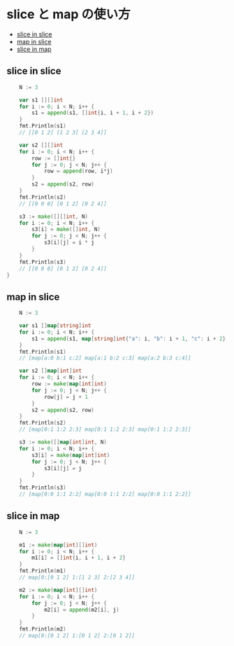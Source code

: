 # slice と map の使い方 <!-- omit in toc -->

- [slice in slice](#slice-in-slice)
- [map in slice](#map-in-slice)
- [slice in map](#slice-in-map)

## slice in slice

```go
	N := 3
```

```go
	var s1 [][]int
	for i := 0; i < N; i++ {
		s1 = append(s1, []int{i, i + 1, i + 2})
	}
	fmt.Println(s1)
	// [[0 1 2] [1 2 3] [2 3 4]]
```

```go
	var s2 [][]int
	for i := 0; i < N; i++ {
		row := []int{}
		for j := 0; j < N; j++ {
			row = append(row, i*j)
		}
		s2 = append(s2, row)
	}
	fmt.Println(s2)
	// [[0 0 0] [0 1 2] [0 2 4]]
```

```go
	s3 := make([][]int, N)
	for i := 0; i < N; i++ {
		s3[i] = make([]int, N)
		for j := 0; j < N; j++ {
			s3[i][j] = i * j
		}
	}
	fmt.Println(s3)
	// [[0 0 0] [0 1 2] [0 2 4]]
}
```

## map in slice

```go
	N := 3
```

```go
	var s1 []map[string]int
	for i := 0; i < N; i++ {
		s1 = append(s1, map[string]int{"a": i, "b": i + 1, "c": i + 2})
	}
	fmt.Println(s1)
	// [map[a:0 b:1 c:2] map[a:1 b:2 c:3] map[a:2 b:3 c:4]]
```

```go
	var s2 []map[int]int
	for i := 0; i < N; i++ {
		row := make(map[int]int)
		for j := 0; j < N; j++ {
			row[j] = j + 1
		}
		s2 = append(s2, row)
	}
	fmt.Println(s2)
	// [map[0:1 1:2 2:3] map[0:1 1:2 2:3] map[0:1 1:2 2:3]]
```

```go
	s3 := make([]map[int]int, N)
	for i := 0; i < N; i++ {
		s3[i] = make(map[int]int)
		for j := 0; j < N; j++ {
			s3[i][j] = j
		}
	}
	fmt.Println(s3)
	// [map[0:0 1:1 2:2] map[0:0 1:1 2:2] map[0:0 1:1 2:2]]
```

## slice in map

```go
	N := 3
```

```go
	m1 := make(map[int][]int)
	for i := 0; i < N; i++ {
		m1[i] = []int{i, i + 1, i + 2}
	}
	fmt.Println(m1)
	// map[0:[0 1 2] 1:[1 2 3] 2:[2 3 4]]
```

```go
	m2 := make(map[int][]int)
	for i := 0; i < N; i++ {
		for j := 0; j < N; j++ {
			m2[i] = append(m2[i], j)
		}
	}
	fmt.Println(m2)
	// map[0:[0 1 2] 1:[0 1 2] 2:[0 1 2]]
```
